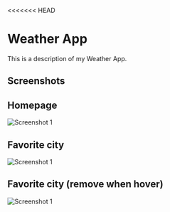 <<<<<<< HEAD
# Weather App

This is a description of my Weather App.

## Screenshots


## Homepage
![Screenshot 1](https://github.com/Rayuga7/Wether-App/raw/master/src/assets/homepageweather.png)
## Favorite city
![Screenshot 1](https://github.com/Rayuga7/Wether-App/raw/master/src/assets/favoritepage1.png)
## Favorite city (remove when hover)
![Screenshot 1](https://github.com/Rayuga7/Wether-App/raw/master/src/assets/favoritepage2.png)
